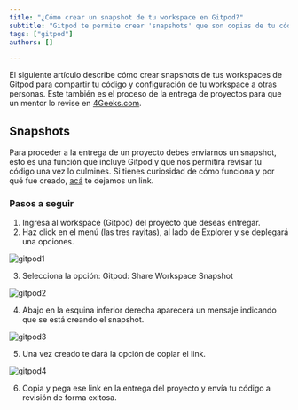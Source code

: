 ```yaml
---
title: "¿Cómo crear un snapshot de tu workspace en Gitpod?"
subtitle: "Gitpod te permite crear 'snapshots' que son copias de tu código y configuración de tu workspace en solo unos clicks."
tags: ["gitpod"]
authors: []

---
```


El siguiente artículo describe cómo crear snapshots de tus workspaces de Gitpod para compartir tu código y configuración de tu workspace a otras personas. Este también es el proceso de la entrega de proyectos para que un mentor lo revise en [4Geeks.com](https://4geeks.com/).

## Snapshots

Para proceder a la entrega de un proyecto debes enviarnos un snapshot, esto es una función que incluye Gitpod y que nos permitirá revisar tu código una vez lo culmines. Si tienes curiosidad de cómo funciona y por qué fue creado, [acá](https://www.gitpod.io/docs/configure/workspaces/collaboration) te dejamos un link. 

### Pasos a seguir

1. Ingresa al workspace (Gitpod) del proyecto que deseas entregar. 
2. Haz click en el menú (las tres rayitas), al lado de Explorer y se deplegará una opciones.

![gitpod1](https://i.imgur.com/0fn9NgK.png?raw=true)

3. Selecciona la opción: Gitpod: Share Workspace Snapshot 

![gitpod2](https://i.imgur.com/vouchzg.png?raw=true)

4. Abajo en la esquina inferior derecha aparecerá un mensaje indicando que se está creando el snapshot.

![gitpod3](https://i.imgur.com/ELVK28B.png?raw=true)

5. Una vez creado te dará la opción de copiar el link.

![gitpod4](https://i.imgur.com/ciPSSu9.png?raw=true)

6. Copia y pega ese link en la entrega del proyecto y envía tu código a revisión de forma exitosa.  

